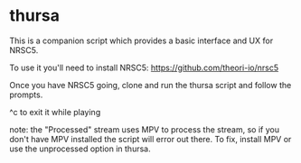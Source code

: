 # thursa
This is a companion script which provides a basic interface and UX for NRSC5.

To use it you'll need to install NRSC5: https://github.com/theori-io/nrsc5

Once you have NRSC5 going, clone and run the thursa script and follow the prompts.

^c to exit it while playing

note: the "Processed" stream uses MPV to process the stream, so if you don't have MPV installed the script will error out there. To fix, install MPV or use the unprocessed option in thursa.
